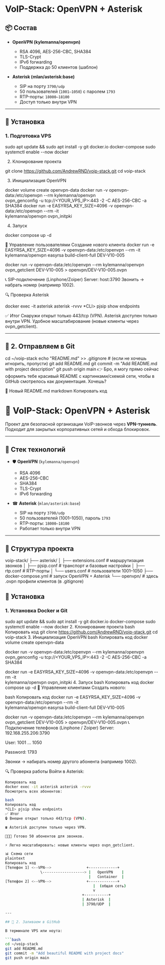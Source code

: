 # VoIP-Stack: OpenVPN + Asterisk

## 📦 Состав
- **OpenVPN (kylemanna/openvpn)**  
  - RSA 4096, AES-256-CBC, SHA384  
  - TLS-Crypt  
  - IPv6 forwarding  
  - Поддержка до 50 клиентов (шаблон)

- **Asterisk (mlan/asterisk:base)**  
  - SIP на порту `3790/udp`  
  - 50 пользователей (`1001–1050`) с паролем `1793`  
  - RTP-порты: `18000–18100`  
  - Доступ только внутри VPN  

---

## 🚀 Установка

### 1. Подготовка VPS

sudo apt update && sudo apt install -y git docker.io docker-compose
sudo systemctl enable --now docker

2. Клонирование проекта

git clone https://github.com/AndrewRND/voip-stack.git
cd voip-stack

3. Инициализация OpenVPN

docker volume create openvpn-data
docker run -v openvpn-data:/etc/openvpn --rm kylemanna/openvpn \
  ovpn_genconfig -u tcp://<YOUR_VPS_IP>:443 -2 -C AES-256-CBC -a SHA384
docker run -e EASYRSA_KEY_SIZE=4096 -v openvpn-data:/etc/openvpn --rm -it \
  kylemanna/openvpn ovpn_initpki

4. Запуск

docker compose up -d

👥 Управление пользователями
Создание нового клиента
docker run -e EASYRSA_KEY_SIZE=4096 -v openvpn-data:/etc/openvpn --rm -it \
  kylemanna/openvpn easyrsa build-client-full DEV-V10-005

docker run -v openvpn-data:/etc/openvpn --rm kylemanna/openvpn \
  ovpn_getclient DEV-V10-005 > openvpn/DEV-V10-005.ovpn
  
📞 SIP-подключение (Linphone/Zoiper)
Server: host:3790
Звонить → набрать номер (например 1002).

🔍 Проверка Asterisk

docker exec -it asterisk asterisk -rvvv
*CLI> pjsip show endpoints

✅ Итог
Снаружи открыт только 443/tcp (VPN).
Asterisk доступен только внутри VPN.
Удобное масштабирование (новые клиенты через ovpn_getclient).

---

## 📌 2. Отправляем в Git

cd ~/voip-stack
echo "README.md" >> .gitignore   # (если не хочешь игнорить, пропусти)
git add README.md
git commit -m "Add README.md with project description"
git push origin main
👉 Бро, я могу прямо сейчас оформить тебе красивый README с картинками/схемой сети, чтобы в GitHub смотрелось как документация. Хочешь?

📌 Новый README.md
markdown
Копировать код
# 📡 VoIP-Stack: OpenVPN + Asterisk

Проект для безопасной организации VoIP-звонков через **VPN-туннель**.  
Подходит для закрытых корпоративных сетей и обхода блокировок.

---

## 🚀 Стек технологий

- 🛡 **OpenVPN** (`kylemanna/openvpn`)  
  - RSA 4096  
  - AES-256-CBC  
  - SHA384  
  - TLS-Crypt  
  - IPv6 forwarding  

- ☎ **Asterisk** (`mlan/asterisk:base`)  
  - SIP на порту `3790/udp`  
  - 50 пользователей (1001–1050), пароль `1793`  
  - RTP-порты: `18000–18100`  
  - Работает только внутри VPN  

---

## 📂 Структура проекта

voip-stack/
├── asterisk/
│ ├── extensions.conf # маршрутизация звонков
│ ├── pjsip.conf # транспорт и базовые настройки
│ ├── rtp.conf # RTP-порты
│ └── users.conf # пользователи 1001–1050
├── docker-compose.yml # запуск OpenVPN + Asterisk
└── openvpn/ # здесь .ovpn профили клиентов (в .gitignore)

## 🔧 Установка

### 1. Установка Docker и Git

sudo apt update && sudo apt install -y git docker.io docker-compose
sudo systemctl enable --now docker
2. Клонирование проекта
bash
Копировать код
git clone https://github.com/AndrewRND/voip-stack.git
cd voip-stack
3. Инициализация OpenVPN
bash
Копировать код
docker volume create openvpn-data

docker run -v openvpn-data:/etc/openvpn --rm kylemanna/openvpn \
  ovpn_genconfig -u tcp://<YOUR_VPS_IP>:443 -2 -C AES-256-CBC -a SHA384

docker run -e EASYRSA_KEY_SIZE=4096 -v openvpn-data:/etc/openvpn --rm -it \
  kylemanna/openvpn ovpn_initpki
4. Запуск
bash
Копировать код
docker compose up -d
👥 Управление клиентами
Создать нового:

bash
Копировать код
docker run -e EASYRSA_KEY_SIZE=4096 -v openvpn-data:/etc/openvpn --rm -it \
  kylemanna/openvpn easyrsa build-client-full DEV-V10-005

docker run -v openvpn-data:/etc/openvpn --rm kylemanna/openvpn \
  ovpn_getclient DEV-V10-005 > openvpn/DEV-V10-005.ovpn
📞 Подключение телефонов (Linphone / Zoiper)
Server: 192.168.255.206:3790

User: 1001 … 1050

Password: 1793

Звонки → набирать номер другого абонента (например 1002).

🔍 Проверка работы
Войти в Asterisk:

```bash
Копировать код
docker exec -it asterisk asterisk -rvvv
Посмотреть всех абонентов:

bash
Копировать код
*CLI> pjsip show endpoints
✅ Итог
🔒 Внешне открыт только 443/tcp (VPN).

☎ Asterisk доступен только через VPN.

🧑‍🤝‍🧑 Готово 50 абонентов для звонков.

⚡ Легко масштабировать: новые клиенты через ovpn_getclient.

📊 Схема сети
plaintext
Копировать код
[Телефон 1] <--VPN-->                +-------------+
                \-------------------> |   OpenVPN    |
                                      |   Container  |
[Телефон 2] <--VPN-->                +-------------+
                                        |  (общая сеть)
                                        v
                                   +-----------+
                                   | Asterisk  |
                                   | 3790/UDP  |

---

## 📌 2. Заливаем в GitHub

В терминале VPS или ноута:

```bash
cd ~/voip-stack
git add README.md
git commit -m "Add beautiful README with project docs"
git push origin main
